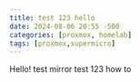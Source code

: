 ```yaml
---
title: test 123 hello
date: 2024-08-06 20:55 -500
categories: [proxmox, homelab]
tags: [proxmox,supermicro]
---
```






Hello! test mirror test 123 how to 